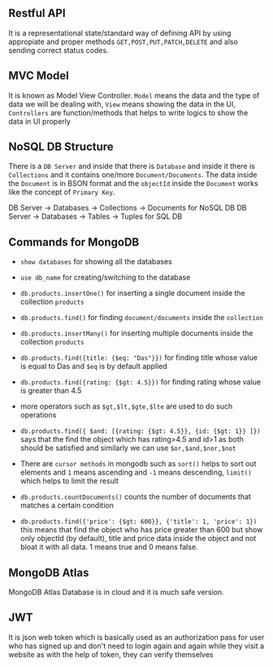 Restful API
-----------
It is a representational state/standard way of defining API by using appropiate and proper methods `GET,POST,PUT,PATCH,DELETE` and also sending correct status codes.

MVC Model
----------
It is known as Model View Controller. `Model` means the data and the type of data we will be dealing with, `View` means showing the data in the UI, `Controllers` are function/methods that helps to write logics to show the data in UI properly 

NoSQL DB Structure
-------------------
There is a `DB Server` and inside that there is `Database` and inside it there is `Collections` and it contains one/more `Document/Documents`. The data inside the `Document` is in BSON format and the `objectId` inside the `Document` works like the concept of `Primary Key`.

DB Server -> Databases -> Collections -> Documents for NoSQL DB
DB Server -> Databases -> Tables -> Tuples for SQL DB

Commands for MongoDB
--------------------
- `show databases` for showing all the databases

- `use db_name` for creating/switching to the database

- `db.products.insertOne()` for inserting a single document inside the collection `products`

- `db.products.find()` for finding `document/documents` inside the `collection`

- `db.products.insertMany()` for inserting multiple documents inside the collection `products`

- `db.products.find({title: {$eq: "Das"}})` for finding title whose value is equal to Das and `$eq` is by default applied

- `db.products.find({rating: {$gt: 4.5}})` for finding rating whose value is greater than 4.5

- more operators such as `$gt,$lt,$gte,$lte` are used to do such operations

- `db.products.find({ $and: [{rating: {$gt: 4.5}}, {id: {$gt: 1}} ]})` says that the find the object which has rating>4.5 and id>1 as both should be satisfied and similarly we can use `$or,$and,$nor,$not`

- There are `cursor methods` in mongodb such as `sort()` helps to sort out elements and `1` means ascending and `-1` means descending,
`limit()` which helps to limit the result

- `db.products.countDocuments()` counts the number of documents that matches a certain condition

- `db.products.find({'price': {$gt: 600}}, {'title': 1, 'price': 1})` this means that find the object who has price greater than 600 but show only objectId (by default), title and price data inside the object and not bloat it with all data. 1 means true and 0 means false.

MongoDB Atlas
-------------
MongoDB Atlas Database is in cloud and it is much safe version.

JWT
---
It is json web token which is basically used as an authorization pass for user who has signed up and don't need to login again and again while they visit a website as with the help of token, they can verify themselves